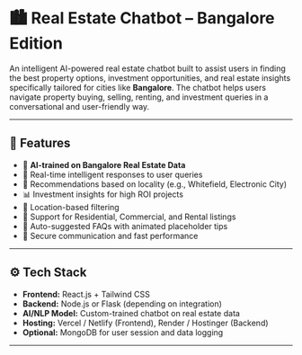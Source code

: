 # 🏙️ Real Estate Chatbot – Bangalore Edition

An intelligent AI-powered real estate chatbot built to assist users in finding the best property options, investment opportunities, and real estate insights specifically tailored for cities like **Bangalore**. The chatbot helps users navigate property buying, selling, renting, and investment queries in a conversational and user-friendly way.

---

## 📌 Features

- 🧠 **AI-trained on Bangalore Real Estate Data**
- 💬 Real-time intelligent responses to user queries
- 🏡 Recommendations based on locality (e.g., Whitefield, Electronic City)
- 📊 Investment insights for high ROI projects
- 🧭 Location-based filtering
- 📁 Support for Residential, Commercial, and Rental listings
- 🔄 Auto-suggested FAQs with animated placeholder tips
- 🔐 Secure communication and fast performance

---

## ⚙️ Tech Stack

- **Frontend:** React.js + Tailwind CSS
- **Backend:** Node.js or Flask (depending on integration)
- **AI/NLP Model:** Custom-trained chatbot on real estate data
- **Hosting:** Vercel / Netlify (Frontend), Render / Hostinger (Backend)
- **Optional:** MongoDB for user session and data logging

---

